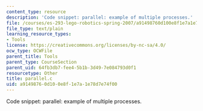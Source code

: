 ```yaml
---
content_type: resource
description: 'Code snippet: parallel: example of multiple processes.'
file: /courses/es-293-lego-robotics-spring-2007/a91498760d100e8f1e7a1e78d7e74f00_parallel.c
file_type: text/plain
learning_resource_types:
- Tools
license: https://creativecommons.org/licenses/by-nc-sa/4.0/
ocw_type: OCWFile
parent_title: Tools
parent_type: CourseSection
parent_uid: 64fb3db7-fee4-5b1b-3d49-7e084793d0f1
resourcetype: Other
title: parallel.c
uid: a9149876-0d10-0e8f-1e7a-1e78d7e74f00
---
```

Code snippet: parallel: example of multiple processes.